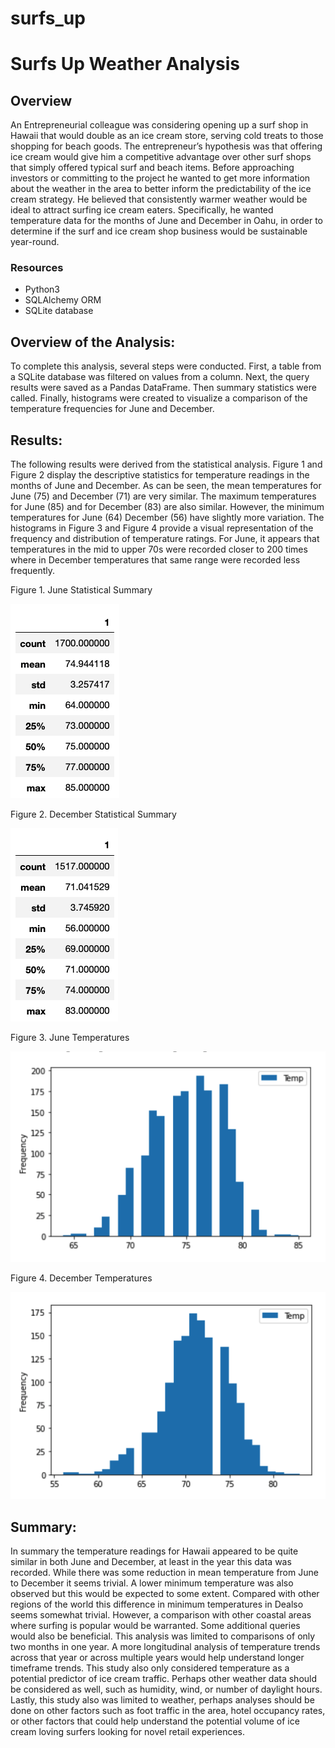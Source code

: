 # surfs_up
# Surfs Up Weather Analysis

## Overview
An Entrepreneurial colleague was considering opening up a surf shop in Hawaii that would double as an ice cream store, serving cold treats to those shopping for beach goods. The entrepreneur’s hypothesis was that offering ice cream would give him a competitive advantage over other surf shops that simply offered typical surf and beach items. Before approaching investors or committing to the project he wanted to get more information about the weather in the area to better inform the predictability of the ice cream strategy. He believed that consistently warmer weather would be ideal to attract surfing ice cream eaters. Specifically, he wanted temperature data for the months of June and December in Oahu, in order to determine if the surf and ice cream shop business would be sustainable year-round.



### Resources
  * Python3
  * SQLAlchemy ORM
  * SQLite database



## Overview of the Analysis: 
To complete this analysis, several steps were conducted. First, a table from a SQLite database was filtered on values from a column. Next, the query results were saved as a Pandas DataFrame. Then summary statistics were called. Finally, histograms were created to visualize a comparison of the temperature frequencies for June and December. 



## Results: 
The following results were derived from the statistical analysis. Figure 1 and Figure 2 display the descriptive statistics for temperature readings in the months of June and December. As can be seen, the mean temperatures for June (75) and December (71) are very similar. The maximum temperatures for June (85) and for December (83) are also similar. However, the minimum temperatures for June (64) December (56) have slightly more variation. The histograms in Figure 3 and Figure 4 provide a visual representation of the frequency and distribution of temperature ratings. For June, it appears that temperatures in the mid to upper 70s were recorded closer to 200 times where in December temperatures that same range were recorded less frequently. 



Figure 1. June Statistical Summary

<img src="Resources/june_stats.png">

Figure 2. December Statistical Summary

<img src="Resources/dec_stats.png">



Figure 3. June Temperatures                              

<img src="Resources/june_temp_hist.png">               

Figure 4. December Temperatures

<img src="Resources/dec_temp_hist.png">


## Summary: 
In summary the temperature readings for Hawaii appeared to be quite similar in both June and December, at least in the year this data was recorded. While there was some reduction in mean temperature from June to December it seems trivial. A lower minimum temperature was also observed but this would be expected to some extent. Compared with other regions of the world this difference in minimum temperatures in Dealso seems somewhat trivial. However, a comparison with other coastal areas where surfing is popular would be warranted. Some additional queries would also be beneficial. This analysis was limited to comparisons of only two months in one year. A more longitudinal analysis of temperature trends across that year or across multiple years would help understand longer timeframe trends. This study also only considered temperature as a potential predictor of ice cream traffic.  Perhaps other weather data should be considered as well, such as humidity, wind, or number of daylight hours. Lastly, this study also was limited to weather, perhaps analyses should be done on other factors such as foot traffic in the area, hotel occupancy rates, or other factors that could help understand the potential volume of ice cream loving surfers looking for novel retail experiences. 
